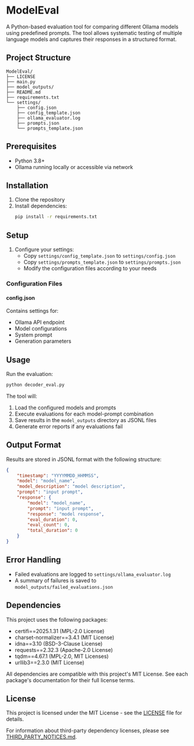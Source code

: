 # ModelEval

A Python-based evaluation tool for comparing different Ollama models using predefined prompts. The tool allows systematic testing of multiple language models and captures their responses in a structured format.

## Project Structure

```
ModelEval/
├── LICENSE
├── main.py
├── model_outputs/
├── README.md
├── requirements.txt
└── settings/
    ├── config.json
    ├── config_template.json
    ├── ollama_evaluator.log
    ├── prompts.json
    └── prompts_template.json
```

## Prerequisites

- Python 3.8+
- Ollama running locally or accessible via network

## Installation

1. Clone the repository
2. Install dependencies:
   ```bash
   pip install -r requirements.txt
   ```

## Setup

1. Configure your settings:
   - Copy `settings/config_template.json` to `settings/config.json`
   - Copy `settings/prompts_template.json` to `settings/prompts.json`
   - Modify the configuration files according to your needs

### Configuration Files

#### config.json
Contains settings for:
- Ollama API endpoint
- Model configurations
- System prompt
- Generation parameters

## Usage

Run the evaluation:

```bash
python decoder_eval.py
```

The tool will:
1. Load the configured models and prompts
2. Execute evaluations for each model-prompt combination
3. Save results in the `model_outputs` directory as JSONL files
4. Generate error reports if any evaluations fail

## Output Format

Results are stored in JSONL format with the following structure:
```json
{
    "timestamp": "YYYYMMDD_HHMMSS",
    "model": "model_name",
    "model_description": "model description",
    "prompt": "input prompt",
    "response": {
        "model": "model_name",
        "prompt": "input prompt",
        "response": "model response",
        "eval_duration": 0,
        "eval_count": 0,
        "total_duration": 0
    }
}
```

## Error Handling

- Failed evaluations are logged to `settings/ollama_evaluator.log`
- A summary of failures is saved to `model_outputs/failed_evaluations.json`

## Dependencies

This project uses the following packages:
- certifi==2025.1.31 (MPL-2.0 License)
- charset-normalizer==3.4.1 (MIT License)
- idna==3.10 (BSD-3-Clause License)
- requests==2.32.3 (Apache-2.0 License)
- tqdm==4.67.1 (MPL-2.0, MIT Licenses)
- urllib3==2.3.0 (MIT License)

All dependencies are compatible with this project's MIT License. See each package's documentation for their full license terms.

## License

This project is licensed under the MIT License - see the [LICENSE](LICENSE) file for details.

For information about third-party dependency licenses, please see [THIRD_PARTY_NOTICES.md](THIRD_PARTY_NOTICES.md).
